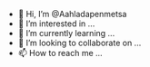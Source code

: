 - 👋 Hi, I’m @Aahladapenmetsa
- 👀 I’m interested in ...
- 🌱 I’m currently learning ...
- 💞️ I’m looking to collaborate on ...
- 📫 How to reach me ...

<!---
Aahladapenmetsa/Aahladapenmetsa is a ✨ special ✨ repository because its `README.md` (this file) appears on your GitHub profile.
You can click the Preview link to take a look at your changes.
--->
